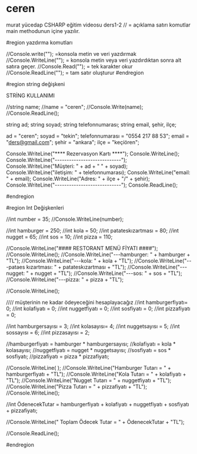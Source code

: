 # ceren
murat yücedap CSHARP eğitim videosu ders1-2 
// = açıklama satırı
komutlar main methodunun içine yazılır.

#region yazdırma komutları 

//Console.write("");  =konsola metin ve veri yazdırmak
//Console.WriteLine("");  = konsola metin veya veri yazdırdıktan sonra alt satıra geçer.
//Console.Read("");   = tek karakter okur
//Console.ReadLine("");  = tam satır oluşturur
  #endregion


#region string değişkeni

STRİNG KULLANIMI

//string name;
//name = "ceren";
//Console.Write(name);
//Console.ReadLine();


string ad;
string soyad;
string telefonnumarası;
string email, şehir, ilçe;

ad = "ceren";
soyad = "tekin";
telefonnumarası = "0554 217 88 53";
email = "ders@gmail.com";
şehir = "ankara";
ilçe = "keçiören";

Console.WriteLine("**** Rezervasyon Kartı ****");
Console.WriteLine();
Console.WriteLine("----------------------------");
Console.WriteLine("Müşteri: " + ad + " " + soyad);
Console.WriteLine("iletişim: " + telefonnumarası);
Console.WriteLine("email: " + email);
Console.WriteLine("Adres: " + ilçe + "/" + şehir);
Console.WriteLine("----------------------------");
Console.ReadLine();

#endregion

#region Int Değişkenleri

//int number = 35;
//Console.WriteLine(number);

//int hamburger = 250;
//int kola = 50;
//int patateskızartması = 80;
//int nugget = 65;
//int sos = 10;
//int pizza = 110;

//Console.WriteLine("#### RESTORANT MENÜ FİYATI ####");
//Console.WriteLine();
//Console.WriteLine("---hamburger: " + hamburger + "TL");
//Console.WriteLine("---kola: " + kola + "TL");
//Console.WriteLine("---pataes kızartması: " + patateskızartması + "TL");
//Console.WriteLine("---nugget: " + nugget + "TL");
//Console.WriteLine("---sos: " + sos + "TL");
//Console.WriteLine("---pizza: " + pizza + "TL");

//Console.WriteLine();

//// müşterinin ne kadar ödeyeceğini hesaplayacağız
//int hamburgerfiyatı= 0;
//int kolafiyatı = 0;
//int nuggetfiyatı = 0;
//int sosfiyatı = 0;
//int pizzafiyatı = 0;

//int hamburgersayısı = 3;
//int kolasayısı= 4;
//int nuggetsayısı = 5;
//int sossayısı = 6;
//int pizzasayısı = 2;

//hamburgerfiyatı = hamburger * hamburgersayısı;
//kolafiyatı = kola * kolasayısı;
//nuggetfiyatı = nugget * nuggetsayısı;
//sosfiyatı = sos * sosfiyatı;
//pizzafiyatı = pizza * pizzafiyatı;

//Console.WriteLine( );
//Console.WriteLine("Hamburger Tutarı = " + hamburgerfiyatı + "TL");
//Console.WriteLine("Kola Tutarı = " + kolafiyatı + "TL");
//Console.WriteLine("Nugget Tutarı = " + nuggetfiyatı + "TL");
//Console.WriteLine("Pizza Tutarı = " + pizzafiyatı + "TL");
//Console.WriteLine();

//int ÖdenecekTutar = hamburgerfiyatı + kolafiyatı + nuggetfiyatı + sosfiyatı + pizzafiyatı;

//Console.WriteLine(" Toplam Ödecek Tutar = " + ÖdenecekTutar + "TL");

//Console.ReadLine();

#endregion

